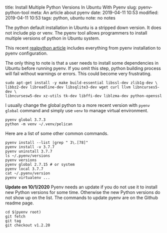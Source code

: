title: Install Multiple Python Versions In Ubuntu With Pyenv
slug: pyenv-python-tool
meta: An article about pyenv 
date: 2019-04-11 10:53
modified: 2019-04-11 10:53
tags: python, ubuntu
note: no notes


The python default installation in Ubuntu is a stripped down version. It does not 
include pip or venv. The pyenv tool allows programmers to install multiple
versions of python in Ubuntu system. 

This recent 
[realpython article](https://realpython.com/intro-to-pyenv/) 
includes everything from pyenv installation to pyenv configuration. 

The only thing to note is that a user needs to install some dependencies
in Ubuntu before running pyenv.  If you omit this step, python
building process will fail without warnings or errors.  This could 
become very frustrating. 

```
sudo apt-get install -y make build-essential libssl-dev zlib1g-dev \
libbz2-dev libreadline-dev libsqlite3-dev wget curl llvm libncurses5-dev \
libncursesw5-dev xz-utils tk-dev libffi-dev liblzma-dev python-openssl 
```

I usually change the global python to a more recent version with `pyenv global` 
command and simply use `venv` to manage virtual environment. 

```
pyenv global 3.7.3
python -m venv ~/.venv/pelican
``` 

Here are a list of some other common commands.

```
pyenv install --list |grep " 3\.[78]"
pyenv install -v 3.7.7
pyenv uninstall 3.7.7
ls ~/.pyenv/versions
pyenv versions
pyenv global 2.7.15 # or system
pyenv local 3.7.7
cat ~/.pyenv/version
pyenv virtualenv ...
```

**Update on 10/1/2020** Pyenv needs an update if you do not use it to 
install new Python versions for some time. Otherwise the new Python 
versions do not show up on the list. The commands to update pyenv 
are on the Github readme page. 

```
cd $(pyenv root)
git fetch
git tag
git checkout v1.2.20
```